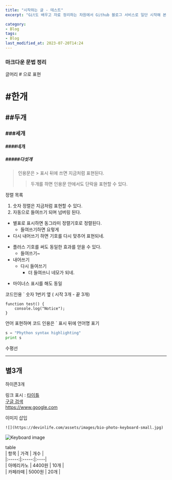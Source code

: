 ```yaml
---
title: "시작하는 글 - 테스트"
excerpt: "Git도 배우고 자료 정리하는 차원에서 Github 블로그 서비스로 일단 시작해 본다."

category:
- Blog
tags:
- Blog
last_modified_at: 2023-07-20T14:24
---
```


### 마크다운 문법 정리  
글머리 # 으로 표현  
# #한개  
## ##두개
### ###세개  
#### ####네개
##### #####다섯개

>인용문은 > 표시 뒤에 쓰면 지금처럼 표현된다.
>> 두개를 하면 인용문 안에서도 단락을 표현할 수 있다.

정렬 목록  
1. 숫자 정렬은 지금처럼 표현할 수 있다.
2. 자동으로 들여쓰기 되며 넘버링 된다.

* 별표로 표시하면 동그라미 정렬기호로 정렬된다.
  * 들여쓰기하면 요렇게
* 다시 내어쓰기 하면 기호를 다시 맞추어 표현되네.

+ 플러스 기호를 써도 동일한 효과를 얻을 수 있다.
  + 들여쓰기~
+ 내어쓰기
  + 다시 들여쓰기 
    + 더 들여쓰니 네모가 되네.

- 마이너스 표시를 해도 동일

코드인용 ` 숫자 1번키 옆 ( 시작 3개 - 끝 3개)
```
function test() {
    console.log("Notice");
}
```

언어 표현하며 코드 인용은 ` 표시 뒤에 언어명 표기
```python
s = "Phython syntax highlighting"
print s
```
수평선
***
별3개
---
하이픈3개

 링크 표시 : [타이틀](링크)  
[구글 검색](https://www.google.com)  
https://www.google.com  

이미지 삽입  
```html
![](https://devinlife.com/assets/images/bio-photo-keyboard-small.jpg)
```
![Keyboard image](https://devinlife.com/assets/images/bio-photo-keyboard-small.jpg)  

table   
| 항목 | 가격 | 개수 |   
|:-----:|:-----:|:----|   
| 아메리카노 | 4400원 | 10개 |    
| 카페라떼 | 5000원 | 20개 |      
